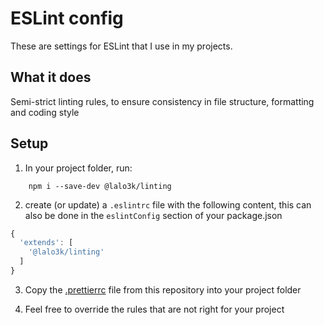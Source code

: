 # ESLint config
These are settings for ESLint that I use in my projects.

## What it does
Semi-strict linting rules, to ensure consistency in file structure, formatting and coding style

## Setup
1. In your project folder, run:
```
    npm i --save-dev @lalo3k/linting
```

2. create (or update) a `.eslintrc` file with the following content, this can also be done in the `eslintConfig` section of your package.json

```js
{
  'extends': [
    '@lalo3k/linting'
  ]
}
```

3. Copy the [.prettierrc](https://github.com/lalo3k/linting/blob/main/.prettierrc) file from this repository into your project folder

4. Feel free to override the rules that are not right for your project